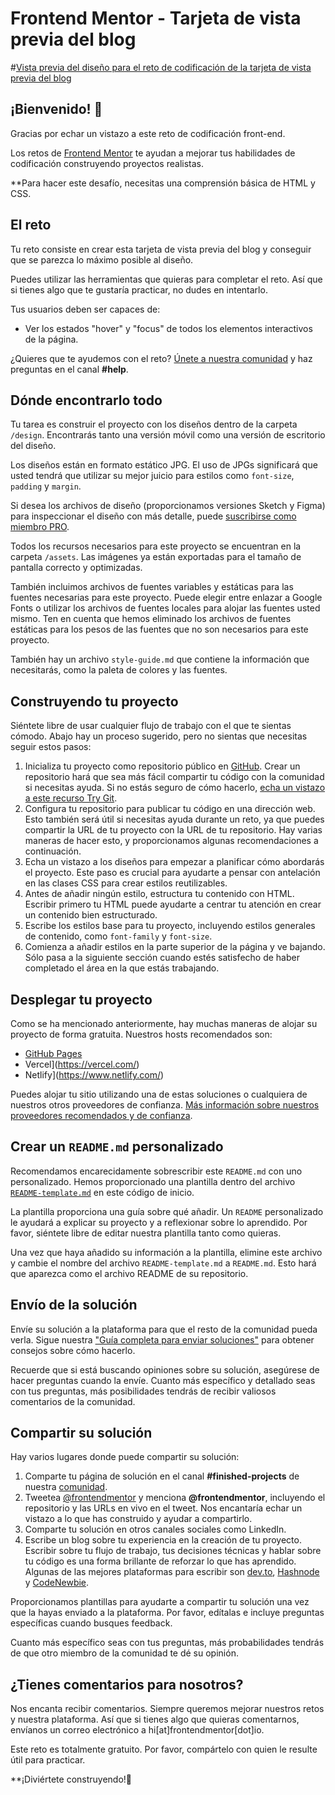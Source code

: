 # Frontend Mentor - Tarjeta de vista previa del blog

#[Vista previa del diseño para el reto de codificación de la tarjeta de vista previa del blog](./design/desktop-preview.jpg)

## ¡Bienvenido! 👋

Gracias por echar un vistazo a este reto de codificación front-end.

Los retos de [Frontend Mentor](https://www.frontendmentor.io) te ayudan a mejorar tus habilidades de codificación construyendo proyectos realistas.

**Para hacer este desafío, necesitas una comprensión básica de HTML y CSS.

## El reto

Tu reto consiste en crear esta tarjeta de vista previa del blog y conseguir que se parezca lo máximo posible al diseño.

Puedes utilizar las herramientas que quieras para completar el reto. Así que si tienes algo que te gustaría practicar, no dudes en intentarlo.

Tus usuarios deben ser capaces de:

- Ver los estados "hover" y "focus" de todos los elementos interactivos de la página.

¿Quieres que te ayudemos con el reto? [Únete a nuestra comunidad](https://www.frontendmentor.io/community) y haz preguntas en el canal **#help**.

## Dónde encontrarlo todo

Tu tarea es construir el proyecto con los diseños dentro de la carpeta `/design`. Encontrarás tanto una versión móvil como una versión de escritorio del diseño. 

Los diseños están en formato estático JPG. El uso de JPGs significará que usted tendrá que utilizar su mejor juicio para estilos como `font-size`, `padding` y `margin`. 

Si desea los archivos de diseño (proporcionamos versiones Sketch y Figma) para inspeccionar el diseño con más detalle, puede [suscribirse como miembro PRO](https://www.frontendmentor.io/pro).

Todos los recursos necesarios para este proyecto se encuentran en la carpeta `/assets`. Las imágenes ya están exportadas para el tamaño de pantalla correcto y optimizadas.

También incluimos archivos de fuentes variables y estáticas para las fuentes necesarias para este proyecto. Puede elegir entre enlazar a Google Fonts o utilizar los archivos de fuentes locales para alojar las fuentes usted mismo. Ten en cuenta que hemos eliminado los archivos de fuentes estáticas para los pesos de las fuentes que no son necesarios para este proyecto.

También hay un archivo `style-guide.md` que contiene la información que necesitarás, como la paleta de colores y las fuentes.

## Construyendo tu proyecto

Siéntete libre de usar cualquier flujo de trabajo con el que te sientas cómodo. Abajo hay un proceso sugerido, pero no sientas que necesitas seguir estos pasos:

1. Inicializa tu proyecto como repositorio público en [GitHub](https://github.com/). Crear un repositorio hará que sea más fácil compartir tu código con la comunidad si necesitas ayuda. Si no estás seguro de cómo hacerlo, [echa un vistazo a este recurso Try Git](https://try.github.io/).
2. Configura tu repositorio para publicar tu código en una dirección web. Esto también será útil si necesitas ayuda durante un reto, ya que puedes compartir la URL de tu proyecto con la URL de tu repositorio. Hay varias maneras de hacer esto, y proporcionamos algunas recomendaciones a continuación.
3. Echa un vistazo a los diseños para empezar a planificar cómo abordarás el proyecto. Este paso es crucial para ayudarte a pensar con antelación en las clases CSS para crear estilos reutilizables.
4. Antes de añadir ningún estilo, estructura tu contenido con HTML. Escribir primero tu HTML puede ayudarte a centrar tu atención en crear un contenido bien estructurado.
5. Escribe los estilos base para tu proyecto, incluyendo estilos generales de contenido, como `font-family` y `font-size`.
6. Comienza a añadir estilos en la parte superior de la página y ve bajando. Sólo pasa a la siguiente sección cuando estés satisfecho de haber completado el área en la que estás trabajando.

## Desplegar tu proyecto

Como se ha mencionado anteriormente, hay muchas maneras de alojar su proyecto de forma gratuita. Nuestros hosts recomendados son:

- [GitHub Pages](https://pages.github.com/)
- Vercel](https://vercel.com/)
- Netlify](https://www.netlify.com/)

Puedes alojar tu sitio utilizando una de estas soluciones o cualquiera de nuestros otros proveedores de confianza. [Más información sobre nuestros proveedores recomendados y de confianza](https://medium.com/frontend-mentor/frontend-mentor-trusted-hosting-providers-bf000dfebe).

## Crear un `README.md` personalizado

Recomendamos encarecidamente sobrescribir este `README.md` con uno personalizado. Hemos proporcionado una plantilla dentro del archivo [`README-template.md`](./README-template.md) en este código de inicio.

La plantilla proporciona una guía sobre qué añadir. Un `README` personalizado le ayudará a explicar su proyecto y a reflexionar sobre lo aprendido. Por favor, siéntete libre de editar nuestra plantilla tanto como quieras.

Una vez que haya añadido su información a la plantilla, elimine este archivo y cambie el nombre del archivo `README-template.md` a `README.md`. Esto hará que aparezca como el archivo README de su repositorio.

## Envío de la solución

Envíe su solución a la plataforma para que el resto de la comunidad pueda verla. Sigue nuestra ["Guía completa para enviar soluciones"](https://medium.com/frontend-mentor/a-complete-guide-to-submitting-solutions-on-frontend-mentor-ac6384162248) para obtener consejos sobre cómo hacerlo.

Recuerde que si está buscando opiniones sobre su solución, asegúrese de hacer preguntas cuando la envíe. Cuanto más específico y detallado seas con tus preguntas, más posibilidades tendrás de recibir valiosos comentarios de la comunidad.

## Compartir su solución

Hay varios lugares donde puede compartir su solución:

1. Comparte tu página de solución en el canal **#finished-projects** de nuestra [comunidad](https://www.frontendmentor.io/community). 
2. Tweetea [@frontendmentor](https://twitter.com/frontendmentor) y menciona **@frontendmentor**, incluyendo el repositorio y las URLs en vivo en el tweet. Nos encantaría echar un vistazo a lo que has construido y ayudar a compartirlo.
3. Comparte tu solución en otros canales sociales como LinkedIn.
4. Escribe un blog sobre tu experiencia en la creación de tu proyecto. Escribir sobre tu flujo de trabajo, tus decisiones técnicas y hablar sobre tu código es una forma brillante de reforzar lo que has aprendido. Algunas de las mejores plataformas para escribir son [dev.to](https://dev.to/), [Hashnode](https://hashnode.com/) y [CodeNewbie](https://community.codenewbie.org/).

Proporcionamos plantillas para ayudarte a compartir tu solución una vez que la hayas enviado a la plataforma. Por favor, edítalas e incluye preguntas específicas cuando busques feedback. 

Cuanto más específico seas con tus preguntas, más probabilidades tendrás de que otro miembro de la comunidad te dé su opinión.

## ¿Tienes comentarios para nosotros?

Nos encanta recibir comentarios. Siempre queremos mejorar nuestros retos y nuestra plataforma. Así que si tienes algo que quieras comentarnos, envíanos un correo electrónico a hi[at]frontendmentor[dot]io.

Este reto es totalmente gratuito. Por favor, compártelo con quien le resulte útil para practicar.

**¡Diviértete construyendo!🚀
